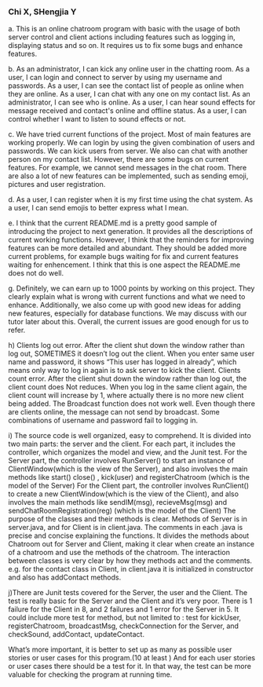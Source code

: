 ### Chi X, SHengjia Y





a. This is an online chatroom program with basic with the usage of both server control and client actions including features such as logging in, displaying status and so on. It requires us to fix some bugs and enhance features.

b. As an administrator, I can kick any online user in the chatting room.
As a user, I can login and connect to server by using my username and passwords.
As a user, I can see the contact list of people as online when they are online.
As a user, I can chat with any one on my contact list.
As an administrator, I can see who is online.
As a user, I can hear sound effects for message received and contact's online and offline status.
As a user, I can control whether I want to listen to sound effects or not.

c. We have tried current functions of the project. Most of main features are working properly. We can login by using the given combination of users and passwords. We can kick users from server. We also can chat with another person on my contact list. However, there are some bugs on current features. For example, we cannot send messages in the chat room. There are also a lot of new features can be implemented, such as sending emoji, pictures and user registration.

d. As a user, I can register when it is my first time using the chat system.
As a user, I can send emojis to better express what I mean.

e. I think that the current README.md is a pretty good sample of introducing the project to next generation. It provides all the descriptions of current working functions. However, I think that the reminders for improving features can be more detailed and abundant. They should be added more current problems, for example bugs waiting for fix and current features waiting for enhencement. I think that this is one aspect the README.me does not do well.

g. Definitely, we can earn up to 1000 points by working on this project. They clearly explain what is wrong with current functions and what we need to enhance. Additionally, we also come up with good new ideas for adding new features, especially for database functions. We may discuss with our tutor later about this. Overall, the current issues are good enough for us to refer.

h) Clients log out error. After the client shut down the window rather than log out, SOMETIMES it doesn’t log out the client. When you enter same user name and password, it shows “This user has logged in already”, which means only way to log in again is to ask server to kick the client.
    Clients count error. After the client shut down the window rather than log out, the client count does Not reduces. When you log in the same client again, the client count will increase by 1, where actually there is no more new client being added. 
    The Broadcast function does not work well. Even though there are clients online, the message can not send by broadcast.
    Some combinations of username and password fail to logging in. 

i) The source code is well organized, easy to comprehend. It is divided into two main parts: the server and the client. For each part, it includes the controller, which organizes the model and view, and the Junit test.
For the Server part, the controller involves RunServer() to start an instance of ClientWindow(which is the view of the Server), and also involves the main methods like start() close() , kick(user) and registerChatroom (which is the model of the Server)
For the Client part, the controller involves RunClient() to create a new ClientWindow(which is the view of the Client), and also involves the main methods like sendIM(msg), recieveMsg(msg) and sendChatRoomRegistration(reg) (which is the model of the Client)
The purpose of the classes and their methods is clear. Methods of Server is in server.java, and for Client is in client.java. The comments in each .java is precise and concise explaining the functions.  It divides the methods about Chatroom out for Server and Client, making it clear when create an instance of a chatroom and use the methods of the chatroom. The interaction between classes is very clear by how they methods act and the comments. e.g. for the contact class in Client, in client.java it is initialized in constructor and also has addContact methods.  

j)There are Junit tests covered for the Server, the user and the Client. The test is really basic for the Server and the Client and it’s very poor. There is 1 failure for the Client in 8, and 2 failures and 1 error for the Server in 5. It could include more test for method, but not limited to : test for kickUser, registerChatroom, broadcastMsg,  checkConnection for the Server, and checkSound, addContact, updateContact.

What’s more important, it is better to set up as many as possible user stories or user cases for this program.(10 at least ) And for each user stories or user cases there should be a test for it. In that way, the test can be more valuable for checking the program at running time.
